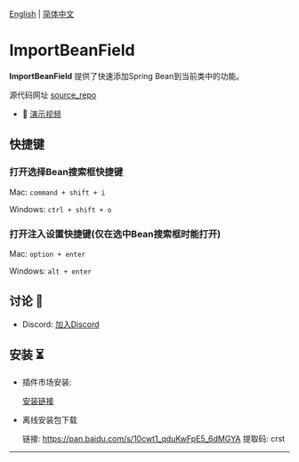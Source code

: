 [English](README_en.md) | [简体中文](README.md)

# ImportBeanField

<!-- Plugin description -->
**ImportBeanField** 提供了快速添加Spring Bean到当前类中的功能。

源代码网址 [source_repo] 

- 🎥 [演示视频] 

## 快捷键 

### 打开选择Bean搜索框快捷键

Mac: `command + shift + i`

Windows: `ctrl + shift + o`

### 打开注入设置快捷键(仅在选中Bean搜索框时能打开)

Mac: `option + enter`

Windows: `alt + enter`


## 讨论 📖

- Discord: [加入Discord]

[加入Discord]: https://discord.com/invite/ywjh4dRRvK

[source_repo]: https://github.com/lly-ke/ImportBeanField

[演示视频]: https://www.bilibili.com/video/BV1gW4y1L7jU/
<!-- Plugin description end -->


## 安装 ⏳

- 插件市场安装: 
  
  [安装链接]

- 离线安装包下载

  链接: https://pan.baidu.com/s/10cwt1_qduKwFpE5_6dMGYA 提取码: crst


---

[安装链接]: https://plugins.jetbrains.com/plugin/20563-importbeanfield
